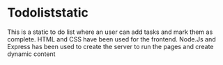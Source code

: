# Todoliststatic
This is a static to do list where an user can add tasks and mark them as complete.
HTML and CSS have been used for the frontend.
Node.Js and Express has been used to create the server to run the pages and create dynamic content
